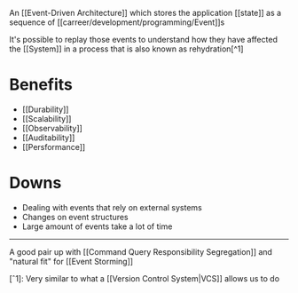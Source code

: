 An [[Event-Driven Architecture]] which stores the application [[state]] as a sequence of [[carreer/development/programming/Event]]s

It's possible to replay those events to understand how they have affected the [[System]] in a process that is also known as rehydration[^1]

# Benefits

- [[Durability]]
- [[Scalability]]
- [[Observability]]
- [[Auditability]]
- [[Persformance]]

# Downs

- Dealing with events that rely on external systems
- Changes on event structures
- Large amount of events take a lot of time

---

A good pair up with [[Command Query Responsibility Segregation]] and "natural fit" for [[Event Storming]]

[ˆ1]: Very similar to what a [[Version Control System|VCS]] allows us to do